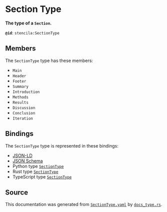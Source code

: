 # Section Type

**The type of a `Section`.**

**`@id`**: `stencila:SectionType`

## Members

The `SectionType` type has these members:

- `Main`
- `Header`
- `Footer`
- `Summary`
- `Introduction`
- `Methods`
- `Results`
- `Discussion`
- `Conclusion`
- `Iteration`

## Bindings

The `SectionType` type is represented in these bindings:

- [JSON-LD](https://stencila.org/SectionType.jsonld)
- [JSON Schema](https://stencila.org/SectionType.schema.json)
- Python type [`SectionType`](https://github.com/stencila/stencila/blob/main/python/python/stencila/types/section_type.py)
- Rust type [`SectionType`](https://github.com/stencila/stencila/blob/main/rust/schema/src/types/section_type.rs)
- TypeScript type [`SectionType`](https://github.com/stencila/stencila/blob/main/ts/src/types/SectionType.ts)

## Source

This documentation was generated from [`SectionType.yaml`](https://github.com/stencila/stencila/blob/main/schema/SectionType.yaml) by [`docs_type.rs`](https://github.com/stencila/stencila/blob/main/rust/schema-gen/src/docs_type.rs).
